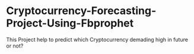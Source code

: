 # Cryptocurrency-Forecasting-Project-Using-Fbprophet
This Project help to predict which Cryptocurrency demading high in future or not?
